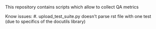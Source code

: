 This repository contains scripts which allow to collect QA metrics

Know issues:
#. upload_test_suite.py doesn't parse rst file with one test (due to specifics of the docutils library)
